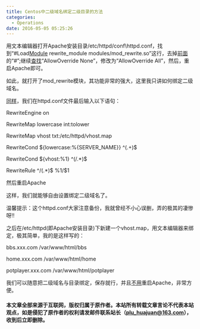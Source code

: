 ```yaml
---
title: Centos中二级域名绑定二级目录的方法
categories:
  - Operations
date: 2016-05-05 05:25:26
---
```


用文本编辑器打开Apache安装目录/etc/httpd/conf\httpd.conf，找到“#Load[Module](http://www.aliyun.com/zixun/aggregation/72666.html) rewrite_module modules/mod_rewrite.so”这行，去掉[前面](http://www.aliyun.com/zixun/aggregation/54488.html)的“#”;继续[查找](http://www.aliyun.com/zixun/aggregation/20541.html)“AllowOverride None”，修改为“AllowOverride All”，然后，重启Apache即可。

如此，就打开了mod_rewrite模块，其功能非常的强大，这里我只讲如何绑定二级域名。

[同样](http://www.aliyun.com/zixun/aggregation/53635.html)，我们在httpd.conf文件最后输入以下语句：

RewriteEngine on

RewriteMap lowercase int:tolower

RewriteMap vhost txt:/etc/httpd/vhost.map

RewriteCond ${lowercase:%{SERVER_NAME}} ^(.+)$

RewriteCond ${vhost:%1} ^(/.*)$

RewriteRule ^/(.*)$ %1/$1

然后重启Apache

这样，我们就能够自由设置绑定二级域名了。

温馨提示：这个httpd.conf大家注意备份，我就曾经不小心误删，弄的极其的凄惨呀!!

之后在/etc/httpd(即Apache安装目录)下新建一个vhost.map，用文本编辑器来绑定，极其简单，我的是这样写的：

bbs.xxx.com /var/www/html/bbs

home.xxx.com /var/www/html/home

potplayer.xxx.com /var/www/html/potplayer

我们可以随意把二级域名与目录绑定，保存就行，并且[不用](http://www.aliyun.com/zixun/aggregation/20432.html)重启Apache，非常方便。

#### 本文章全部来源于互联网，版权归属于原作者。本站所有转载文章言论不代表本站观点，如是侵犯了原作者的权利请发邮件联系站长（plu_huajuan@163.com），收到后立即删除。
